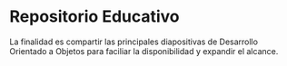 # Repositorio Educativo

La finalidad es compartir las principales diapositivas de Desarrollo Orientado a Objetos para faciliar la disponibilidad y expandir el alcance.
